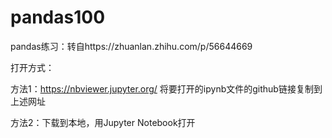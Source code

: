 # pandas100
pandas练习：转自https://zhuanlan.zhihu.com/p/56644669

打开方式：

方法1：https://nbviewer.jupyter.org/
将要打开的ipynb文件的github链接复制到上述网址


方法2：下载到本地，用Jupyter Notebook打开
